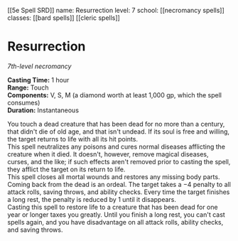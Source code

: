 [[5e Spell SRD]]
name: Resurrection
level: 7
school: [[necromancy spells]]
classes: [[bard spells]]
         [[cleric spells]]

# Resurrection 
_7th-level necromancy_ 

**Casting Time:** 1 hour    
**Range:** Touch    
**Components:** V, S, M (a diamond worth at least 1,000 gp, which the spell consumes)    
**Duration:** Instantaneous 

You touch a dead creature that has been dead for no more than a century, that didn't die of old age, and that isn't undead. If its soul is free and willing, the target returns to life with all its hit points.    
This spell neutralizes any poisons and cures normal diseases afflicting the creature when it died. It doesn't, however, remove magical diseases, curses, and the like; if such effects aren't removed prior to casting the spell, they afflict the target on its return to life.    
This spell closes all mortal wounds and restores any missing body parts.    
Coming back from the dead is an ordeal. The target takes a −4 penalty to all attack rolls, saving throws, and ability checks. Every time the target finishes a long rest, the penalty is reduced by 1 until it disappears.    
Casting this spell to restore life to a creature that has been dead for one year or longer taxes you greatly. Until you finish a long rest, you can't cast spells again, and you have disadvantage on all attack rolls, ability checks, and saving throws. 